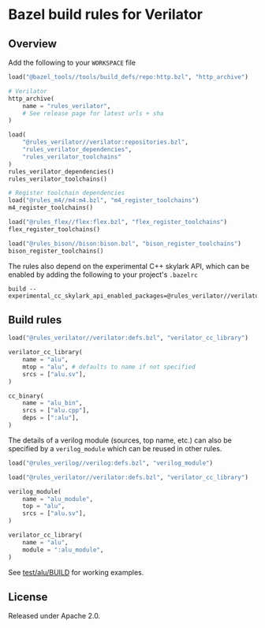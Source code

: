 # Bazel build rules for Verilator

## Overview

Add the following to your `WORKSPACE` file

```python
load("@bazel_tools//tools/build_defs/repo:http.bzl", "http_archive")

# Verilator
http_archive(
    name = "rules_verilator",
    # See release page for latest urls + sha
)

load(
    "@rules_verilator//verilator:repositories.bzl",
    "rules_verilator_dependencies",
    "rules_verilator_toolchains"
)
rules_verilator_dependencies()
rules_verilator_toolchains()

# Register toolchain dependencies
load("@rules_m4//m4:m4.bzl", "m4_register_toolchains")
m4_register_toolchains()

load("@rules_flex//flex:flex.bzl", "flex_register_toolchains")
flex_register_toolchains()

load("@rules_bison//bison:bison.bzl", "bison_register_toolchains")
bison_register_toolchains()
```

The rules also depend on the experimental C++ skylark API, which can be enabled by adding the following to your project's `.bazelrc`

```
build --experimental_cc_skylark_api_enabled_packages=@rules_verilator//verilator/internal
```

## Build rules

```python
load("@rules_verilator//verilator:defs.bzl", "verilator_cc_library")

verilator_cc_library(
    name = "alu",
    mtop = "alu", # defaults to name if not specified
    srcs = ["alu.sv"],
)

cc_binary(
    name = "alu_bin",
    srcs = ["alu.cpp"],
    deps = [":alu"],
)
```

The details of a verilog module (sources, top name, etc.) can also be specified by a `verilog_module`
which can be reused in other rules.

```python
load("@rules_verilog//verilog:defs.bzl", "verilog_module")

load("@rules_verilator//verilator:defs.bzl", "verilator_cc_library")

verilog_module(
    name = "alu_module",
    top = "alu",
    srcs = ["alu.sv"],
)

verilator_cc_library(
    name = "alu",
    module = ":alu_module",
)
```

See [test/alu/BUILD](test/alu/BUILD) for working examples.

## License

Released under Apache 2.0.
